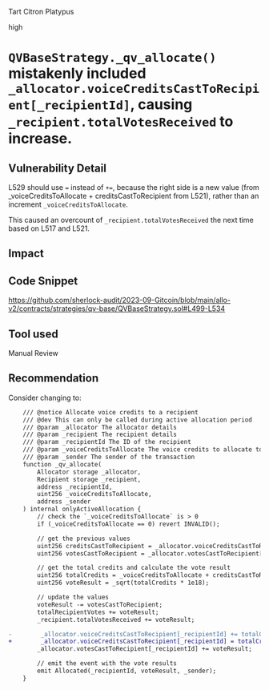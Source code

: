 Tart Citron Platypus

high

# `QVBaseStrategy._qv_allocate()` mistakenly included `_allocator.voiceCreditsCastToRecipient[_recipientId]`, causing `_recipient.totalVotesReceived` to increase.

## Vulnerability Detail

L529 should use `=` instead of `+=`, because the right side is a new value (from _voiceCreditsToAllocate + creditsCastToRecipient from L521), rather than an increment `_voiceCreditsToAllocate`.

This caused an overcount of `_recipient.totalVotesReceived` the next time based on L517 and L521.


## Impact

## Code Snippet

https://github.com/sherlock-audit/2023-09-Gitcoin/blob/main/allo-v2/contracts/strategies/qv-base/QVBaseStrategy.sol#L499-L534


## Tool used

Manual Review

## Recommendation

Consider changing to:

```diff
    /// @notice Allocate voice credits to a recipient
    /// @dev This can only be called during active allocation period
    /// @param _allocator The allocator details
    /// @param _recipient The recipient details
    /// @param _recipientId The ID of the recipient
    /// @param _voiceCreditsToAllocate The voice credits to allocate to the recipient
    /// @param _sender The sender of the transaction
    function _qv_allocate(
        Allocator storage _allocator,
        Recipient storage _recipient,
        address _recipientId,
        uint256 _voiceCreditsToAllocate,
        address _sender
    ) internal onlyActiveAllocation {
        // check the `_voiceCreditsToAllocate` is > 0
        if (_voiceCreditsToAllocate == 0) revert INVALID();

        // get the previous values
        uint256 creditsCastToRecipient = _allocator.voiceCreditsCastToRecipient[_recipientId];
        uint256 votesCastToRecipient = _allocator.votesCastToRecipient[_recipientId];

        // get the total credits and calculate the vote result
        uint256 totalCredits = _voiceCreditsToAllocate + creditsCastToRecipient;
        uint256 voteResult = _sqrt(totalCredits * 1e18);

        // update the values
        voteResult -= votesCastToRecipient;
        totalRecipientVotes += voteResult;
        _recipient.totalVotesReceived += voteResult;

-        _allocator.voiceCreditsCastToRecipient[_recipientId] += totalCredits;
+        _allocator.voiceCreditsCastToRecipient[_recipientId] = totalCredits;
        _allocator.votesCastToRecipient[_recipientId] += voteResult;

        // emit the event with the vote results
        emit Allocated(_recipientId, voteResult, _sender);
    }
```